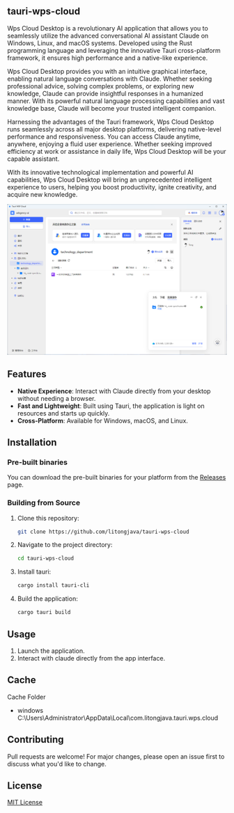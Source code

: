 ## tauri-wps-cloud

Wps Cloud Desktop is a revolutionary AI application that allows you to seamlessly utilize the advanced conversational AI assistant Claude on Windows, Linux, and macOS systems. Developed using the Rust programming language and leveraging the innovative Tauri cross-platform framework, it ensures high performance and a native-like experience.

Wps Cloud Desktop provides you with an intuitive graphical interface, enabling natural language conversations with Claude. Whether seeking professional advice, solving complex problems, or exploring new knowledge, Claude can provide insightful responses in a humanized manner. With its powerful natural language processing capabilities and vast knowledge base, Claude will become your trusted intelligent companion.

Harnessing the advantages of the Tauri framework, Wps Cloud Desktop runs seamlessly across all major desktop platforms, delivering native-level performance and responsiveness. You can access Claude anytime, anywhere, enjoying a fluid user experience. Whether seeking improved efficiency at work or assistance in daily life, Wps Cloud Desktop will be your capable assistant.

With its innovative technological implementation and powerful AI capabilities, Wps Cloud Desktop will bring an unprecedented intelligent experience to users, helping you boost productivity, ignite creativity, and acquire new knowledge.

![1](readme_files/1.png)

## Features
* **Native Experience**: Interact with Claude directly from your desktop without needing a browser.
* **Fast and Lightweight**: Built using Tauri, the application is light on resources and starts up quickly.
* **Cross-Platform**: Available for Windows, macOS, and Linux.

## Installation

### Pre-built binaries
You can download the pre-built binaries for your platform from the [Releases](https://github.com/litongjava/tauri-wps-cloud/releases) page.

### Building from Source

1. Clone this repository:
    ```bash
    git clone https://github.com/litongjava/tauri-wps-cloud
    ```
2. Navigate to the project directory:
    ```bash
    cd tauri-wps-cloud
    ```
3. Install tauri:
    ```bash
    cargo install tauri-cli
    ```
4. Build the application:
    ```bash
    cargo tauri build
    ```

## Usage

1. Launch the application.
2. Interact with claude directly from the app interface.

## Cache
Cache Folder
- windows C:\Users\Administrator\AppData\Local\com.litongjava.tauri.wps.cloud
## Contributing

Pull requests are welcome! For major changes, please open an issue first to discuss what you'd like to change.

## License

[MIT License](LICENSE)


